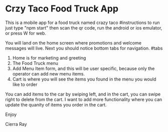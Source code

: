 # Crzy Taco Food Truck App
This is a mobile app for a food truck named crazy taco
#instructions
to run just type "npm start" then scan the qr code, run the android or ios emulator, or press W for web. 

You will land on the home screen where promotions and welcome messages will live. Next you should notice bottom tabs for navigation.
#tabs
1. Home is for marketing and greeting
2. The Food Truck menu
3. Add Menu Item form, and this will be user specific, because only the operator can add new menu items.
4.  Cart is where you will see the items you found in the menu you would like to order


You can add items to the car by swiping left, and in the cart, you can swipe right to delete from the cart. I want to add more functionality where you can update
the quanity of items you order in the cart. 

Enjoy

Cierra Ray
